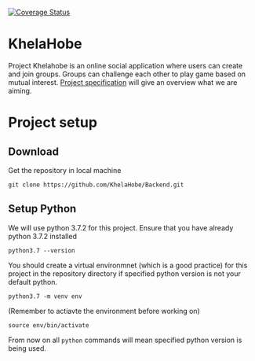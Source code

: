 [![Coverage Status](https://coveralls.io/repos/github/KhelaHobe/Backend/badge.svg?branch=master)](https://coveralls.io/github/KhelaHobe/Backend?branch=master)
# KhelaHobe
Project Khelahobe is an online social application where users can create and join groups. Groups can challenge each other to play game based on mutual interest. [Project specification](https://paper.dropbox.com/doc/Project-KhelaHobe-Spec--AYqL9fIkEkW6XGPeSIDcxh~bAQ-FKa0RW5evbVd96nvyTAb8) will give an overview what we are aiming.

# Project setup

## Download
Get the repository in local machine

`git clone https://github.com/KhelaHobe/Backend.git`

## Setup Python
We will use python 3.7.2 for this project. Ensure that you have already python 3.7.2 installed

`python3.7 --version`

You should create a virtual environmnet (which is a good practice) for this project in the repository directory if specified python version is not your default python.

`python3.7 -m venv env`

(Remember to actiavte the environment before working on)

`source env/bin/activate`

From now on all `python` commands will mean specified python version is being used.
